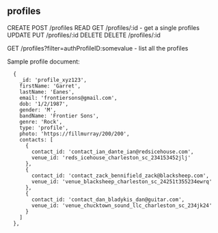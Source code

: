 ## profiles



CREATE   POST /profiles
READ     GET /profiles/:id  - get a single profiles
UPDATE   PUT /profiles/:id
DELETE   DELETE /profiles/:id

GET /profiles?filter=authProfileID:somevalue - list all the profiles


Sample profile document:

```
  {
    _id: 'profile_xyz123',
    firstName: 'Garret',
    lastName: 'Eanes',
    email: 'frontiersons@gmail.com',
    dob: '1/2/1987',
    gender: 'M',
    bandName: 'Frontier Sons',
    genre: 'Rock',
    type: 'profile',
    photo: 'https://fillmurray/200/200',
    contacts: [
      {
        contact_id: 'contact_ian_dante_ian@redsicehouse.com',
        venue_id: 'reds_icehouse_charleston_sc_234153452jlj'
      },
      {
        contact_id: 'contact_zack_bennifield_zack@blacksheep.com',
        venue_id: 'venue_blacksheep_charleston_sc_24251t355234ewrq'
      },
      {
        contact_id: 'contact_dan_bladykis_dan@guitar.com',
        venue_id: 'venue_chucktown_sound_llc_charleston_sc_234jk24'
      }
    ]
  },
```
